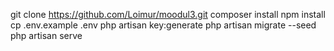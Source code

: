 git clone https://github.com/Loimur/moodul3.git
composer install
npm install
cp .env.example .env
php artisan key:generate
php artisan migrate --seed
php artisan serve
